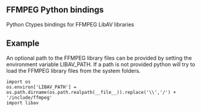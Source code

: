 FFMPEG Python bindings
----------------------
Python Ctypes bindings for FFMPEG LibAV libraries

Example
-------
An optional path to the FFMPEG library files can be provided by setting the environment variable LIBAV_PATH.
If a path is not provided python will try to load the FFMPEG library files from the system folders.
```
import os
os.environ['LIBAV_PATH'] = os.path.dirname(os.path.realpath(__file__)).replace('\\','/') + '/include/ffmpeg'
import libav
```
